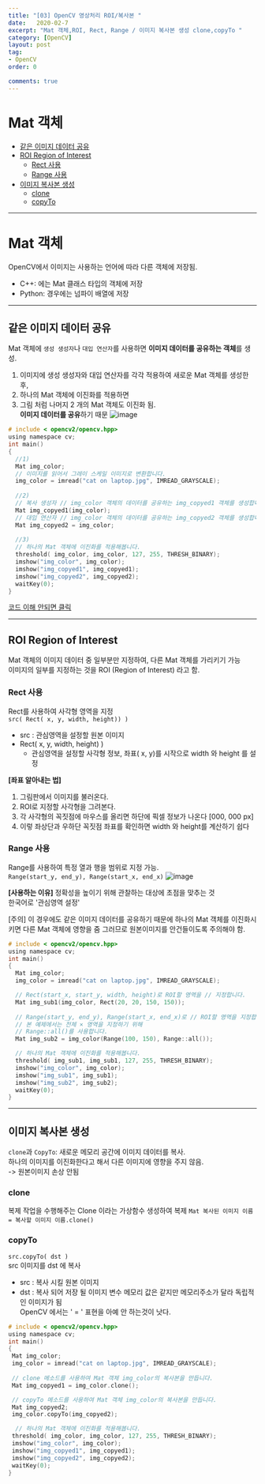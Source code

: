 ```yaml
---
title: "[03] OpenCV 영상처리 ROI/복사본 "
date:   2020-02-7
excerpt: "Mat 객체,ROI, Rect, Range / 이미지 복사본 생성 clone,copyTo "
category: [OpenCV]
layout: post
tag:
- OpenCV
order: 0

comments: true
---
```


# Mat 객체
  * [같은 이미지 데이터 공유](#같은-이미지-데이터-공유)
  * [ROI Region of Interest](#roi-region-of-interest)
    + [Rect 사용](#rect-사용)
    + [Range 사용](#range-사용)
  * [이미지 복사본 생성](#이미지-복사본-생성)
    + [clone](#clone)
    + [copyTo](#copyto)


---


# Mat 객체
OpenCV에서 이미지는 사용하는 언어에 따라 다른 객체에 저장됨.   
* C++: 에는 Mat 클래스 타입의 객체에 저장   
* Python: 경우에는 넘파이 배열에 저장  

---

## 같은 이미지 데이터 공유 
Mat 객체에 ```생성 생성자```나 ```대입 연산자```를 사용하면 **이미지 데이터를 공유하는 객체**를 생성.    
1) 이미지에 생성 생성자와 대입 연산자를 각각 적용하여 새로운 Mat 객체를 생성한 후, 
2) 하나의 Mat 객체에 이진화를 적용하면   
3) 그림 처럼 나머지 2 개의 Mat 객체도 이진화 됨.   
  **이미지 데이터를 공유**하기 때문
  ![image](https://user-images.githubusercontent.com/76824611/116507942-3dadf380-a8fb-11eb-9581-850268e1026a.png)

```C
# include < opencv2/opencv.hpp>
using namespace cv;
int main()
{
  //1)
  Mat img_color;
  // 이미지를 읽어서 그레이 스케일 이미지로 변환합니다.
  img_color = imread("cat on laptop.jpg", IMREAD_GRAYSCALE);
  
  //2)
  // 복사 생성자 // img_color 객체의 데이터를 공유하는 img_copyed1 객체를 생성합니다.
  Mat img_copyed1(img_color);
  // 대입 연산자 // img_color 객체의 데이터를 공유하는 img_copyed2 객체를 생성합니다.
  Mat img_copyed2 = img_color;
  
  //3)
  // 하나의 Mat 객체에 이진화를 적용해봅니다.
  threshold( img_color, img_color, 127, 255, THRESH_BINARY);
  imshow("img_color", img_color);
  imshow("img_copyed1", img_copyed1);
  imshow("img_copyed2", img_copyed2);
  waitKey(0);
}
```
[코드 이해 안되면 클릭](https://yerimoh.github.io//C2/#%EA%B7%B8%EB%A0%88%EC%9D%B4-%EC%8A%A4%EC%BC%80%EC%9D%BC-%EC%9D%B4%EB%AF%B8%EC%A7%80%EB%A5%BC-%EC%9D%B4%EC%A7%84%ED%99%94-%EC%9D%B4%EB%AF%B8%EC%A7%80%EB%A1%9C-%EB%B3%80%ED%99%98)

---

## ROI Region of Interest 
Mat 객체의 이미지 데이터 중 일부분만 지정하여, 다른 Mat 객체를 가리키기 가능    
이미지의 일부를 지정하는 것을 ROI (Region of Interest) 라고 함.   
 
### Rect 사용
Rect를 사용하여 사각형 영역을 지정  
```src( Rect( x, y, width, height)) )```    
* src : 관심영역을 설정할 원본 이미지  
* Rect( x, y, width, height) ) 
  * 관심영역을 설정할 사각형 정보, 좌표( x, y)를 시작으로 width 와 height 를 설정  

**[좌표 알아내는 법]**
1) 그림판에서 이미지를 불러온다.   
2) ROI로 지정할 사각형을 그려본다.    
3) 각 사각형의 꼭짓점에 마우스를 올리면 하단에 픽셀 정보가 나온다 [000, 000 px]  
4) 이렇 좌상단과 우하단 꼭짓점 좌표를 확인하면  width 와 height를 계산하기 쉽다  


### Range 사용
Range를 사용하여 특정 열과 행을 범위로 지정 가능.  
```Range(start_y, end_y), Range(start_x, end_x)```
![image](https://user-images.githubusercontent.com/76824611/116512160-8ddc8400-a902-11eb-8e83-d534a14bb6ad.png)


**[사용하는 이유]**
정확성을 높이기 위해 관찰하는 대상에 초점을 맞추는 것  
한국어로 '관심영역 설정'   


[주의] 이 경우에도 같은 이미지 데이터를 공유하기 때문에 하나의 Mat 객체를 이진화시키면 다른 Mat 객체에 영향을 줌
그러므로 원본이미지를 안건들이도록 주의해야 함.   

```C
# include < opencv2/opencv.hpp>
using namespace cv;
int main()
{
  Mat img_color;
  img_color = imread("cat on laptop.jpg", IMREAD_GRAYSCALE);

  // Rect(start_x, start_y, width, height)로 ROI할 영역을 // 지정합니다.
  Mat img_sub1(img_color, Rect(20, 20, 150, 150));
  
  // Range(start_y, end_y), Range(start_x, end_x)로 // ROI할 영역을 지정합니다.
  // 본 예제에서는 전체 × 영역을 지정하기 위해
  // Range::all()를 사용합니다.
  Mat img_sub2 = img_color(Range(100, 150), Range::all());

  // 하나의 Mat 객체에 이진화를 적용해봅니다.
  threshold( img_sub1, img_sub1, 127, 255, THRESH_BINARY);
  imshow("img_color", img_color);
  imshow("img_sub1", img_sub1);
  imshow("img_sub2", img_sub2);
  waitKey(0);
}
```

---

##  이미지 복사본 생성

```clone```과 ```CopyTo```:  새로운 메모리 공간에 이미지 데이터를 복사.   
하나의 이미지를 이진화한다고 해서 다른 이미지에 영향을 주지 않음.  
-> 원본이미지 손상 안됨   

### clone
복제 작업을 수행해주는 Clone 이라는 가상함수 생성하여 복제
```Mat 복사된 이미지 이름 = 복사할 이미지 이름.clone()```

### copyTo
```src.copyTo( dst )```  
src 이미지를 dst 에 복사
* src : 복사 시킬 원본 이미지
* dst : 복사 되어 저장 될 이미지 변수
메모리 값은 같지만 메모리주소가 달라 독립적인 이미지가 됨  
OpenCV 에서는 ' = ' 표현을 아예 안 하는것이 낫다.

```C
# include < opencv2/opencv.hpp>
using namespace cv;
int main()
{
 Mat img_color;
 img_color = imread("cat on laptop.jpg", IMREAD_GRAYSCALE);
 
 // clone 메소드를 사용하여 Mat 객체 img_color의 복사본을 만듭니다.
 Mat img_copyed1 = img_color.clone();

 // copyTo 메소드를 사용하여 Mat 객체 img_color의 복사본을 만듭니다.
 Mat img_copyed2;
 img_color.copyTo(img_copyed2);

  // 하나의 Mat 객체에 이진화를 적용해봅니다.
 threshold( img_color, img_color, 127, 255, THRESH_BINARY);
 imshow("img_color", img_color);
 imshow("img_copyed1", img_copyed1);
 imshow("img_copyed2", img_copyed2);
 waitKey(0);
}
```
